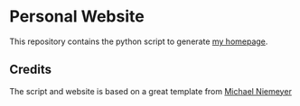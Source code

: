 # Personal Website

This repository contains the python script to generate [my homepage](https://hummelth.github.io/).

## Credits

The script and website is based on a great template from [Michael Niemeyer](https://github.com/m-niemeyer/m-niemeyer.github.io)
